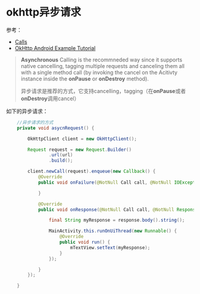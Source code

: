 # okhttp异步请求

参考：

+ [Calls](https://square.github.io/okhttp/calls/#calls_1)
+ [OkHttp Android Example Tutorial](https://www.journaldev.com/13629/okhttp-android-example-tutorial)

> **Asynchronous** Calling is the recommneded way since it supports native cancelling, tagging multiple requests and canceling them all with a single method call (by invoking the cancel on the Acitivty instance inside the **onPause** or **onDestroy** method).
>
> 异步请求是推荐的方式，它支持cancelling，tagging（在**onPause**或者**onDestroy**调用cancel）



如下的异步请求：

```java
    //异步请求的方式
    private void asycnRequest() {

        OkHttpClient client = new OkHttpClient();

        Request request = new Request.Builder()
                .url(url)
                .build();

        client.newCall(request).enqueue(new Callback() {
            @Override
            public void onFailure(@NotNull Call call, @NotNull IOException e) {

            }

            @Override
            public void onResponse(@NotNull Call call, @NotNull Response response) throws IOException {

                final String myResponse = response.body().string();

                MainActivity.this.runOnUiThread(new Runnable() {
                    @Override
                    public void run() {
                        mTextView.setText(myResponse);
                    }
                });

            }
        });

    }

```



